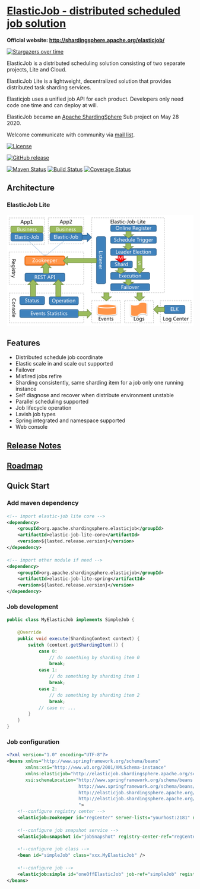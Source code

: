 # [ElasticJob - distributed scheduled job solution](http://shardingsphere.apache.org/elasticjob/)

**Official website: http://shardingsphere.apache.org/elasticjob/**

[![Stargazers over time](https://starchart.cc/apache/shardingsphere-elasticjob-lite.svg)](https://starchart.cc/apache/shardingsphere-elasticjob-lite)

ElasticJob is a distributed scheduling solution consisting of two separate projects, Lite and Cloud.

ElasticJob Lite is a lightweight, decentralized solution that provides distributed task sharding services.

Elasticjob uses a unified job API for each product. 
Developers only need code one time and can deploy at will.

ElasticJob became an [Apache ShardingSphere](https://shardingsphere.apache.org/) Sub project on May 28 2020.

Welcome communicate with community via [mail list](mailto:dev@shardingsphere.apache.org).

[![License](https://img.shields.io/badge/license-Apache%202-4EB1BA.svg)](https://www.apache.org/licenses/LICENSE-2.0.html)

[![GitHub release](https://img.shields.io/github/release/apache/shardingsphere-elasticjob-lite.svg)](https://github.com/apache/shardingsphere-elasticjob-lite/releases)

[![Maven Status](https://maven-badges.herokuapp.com/maven-central/com.dangdang/elastic-job/badge.svg)](https://maven-badges.herokuapp.com/maven-central/com.dangdang/elastic-job)
[![Build Status](https://secure.travis-ci.org/apache/shardingsphere-elasticjob-lite.png?branch=master)](https://travis-ci.org/apache/shardingsphere-elasticjob-lite)
[![Coverage Status](https://coveralls.io/repos/elasticjob/elastic-job/badge.svg?branch=master&service=github)](https://coveralls.io/github/elasticjob/elastic-job?branch=master)

## Architecture

### ElasticJob Lite

![ElasticJob Lite Architecture](docs/static/img/architecture/elastic_job_lite.png)

## Features

* Distributed schedule job coordinate
* Elastic scale in and scale out supported
* Failover
* Misfired jobs refire
* Sharding consistently, same sharding item for a job only one running instance
* Self diagnose and recover when distribute environment unstable
* Parallel scheduling supported
* Job lifecycle operation
* Lavish job types
* Spring integrated and namespace supported
* Web console

## [Release Notes](https://github.com/elasticjob/elastic-job/releases)

## [Roadmap](ROADMAP.md)

## Quick Start

### Add maven dependency

```xml
<!-- import elastic-job lite core -->
<dependency>
    <groupId>org.apache.shardingsphere.elasticjob</groupId>
    <artifactId>elastic-job-lite-core</artifactId>
    <version>${lasted.release.version}</version>
</dependency>

<!-- import other module if need -->
<dependency>
    <groupId>org.apache.shardingsphere.elasticjob</groupId>
    <artifactId>elastic-job-lite-spring</artifactId>
    <version>${lasted.release.version}</version>
</dependency>
```
### Job development

```java
public class MyElasticJob implements SimpleJob {
    
    @Override
    public void execute(ShardingContext context) {
        switch (context.getShardingItem()) {
            case 0: 
                // do something by sharding item 0
                break;
            case 1: 
                // do something by sharding item 1
                break;
            case 2: 
                // do something by sharding item 2
                break;
            // case n: ...
        }
    }
}
```

### Job configuration

```xml
<?xml version="1.0" encoding="UTF-8"?>
<beans xmlns="http://www.springframework.org/schema/beans"
       xmlns:xsi="http://www.w3.org/2001/XMLSchema-instance"
       xmlns:elasticjob="http://elasticjob.shardingsphere.apache.org/schema/elasticjob"
       xsi:schemaLocation="http://www.springframework.org/schema/beans
                           http://www.springframework.org/schema/beans/spring-beans.xsd
                           http://elasticjob.shardingsphere.apache.org/schema/elasticjob
                           http://elasticjob.shardingsphere.apache.org/schema/elasticjob/elasticjob.xsd
                           ">
    <!--configure registry center -->
    <elasticjob:zookeeper id="regCenter" server-lists="yourhost:2181" namespace="elastic-job" base-sleep-time-milliseconds="1000" max-sleep-time-milliseconds="3000" max-retries="3" />

    <!--configure job snapshot service -->
    <elasticjob:snapshot id="jobSnapshot" registry-center-ref="regCenter" dump-port="9999"/>
    
    <!--configure job class -->
    <bean id="simpleJob" class="xxx.MyElasticJob" />
    
    <!--configure job -->
    <elasticjob:simple id="oneOffElasticJob" job-ref="simpleJob" registry-center-ref="regCenter" cron="0/10 * * * * ?"   sharding-total-count="3" sharding-item-parameters="0=A,1=B,2=C" />
</beans>
```
